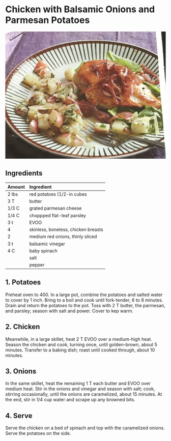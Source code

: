 # Chicken with Balsamic Onions and Parmesan Potatoes

![Chicken and Potatoes](https://github.com/CodingPenguin1/Recipes/blob/main/chicken_and_potatoes.png)

## Ingredients

| Amount | Ingredient                          |
| ------ | :---------------------------------- |
| 2 lbs  | red potatoes (1/2-in cubes          |
| 3 T    | butter                              |
| 1/3 C  | grated parmesan cheese              |
| 1/4 C  | choppped flat-leaf parsley          |
| 3 t    | EVOO                                |
| 4      | skinless, boneless, chicken breasts |
| 2      | medium red onions, thinly sliced    |
| 3 t    | balsamic vinegar                    |
| 4 C    | baby spinach                        |
|        | salt                                |
|        | pepper                              |

## 1. Potatoes

Preheat oven to 400. In a large pot, combine the potatoes and salted water to cover by 1 inch. Bring to a boil and cook until fork-tender, 6 to 8 minutes. Drain and return the potatoes to the pot. Toss with 2 T butter, the parmesan, and parsley; season with salt and power. Cover to kep warm.

## 2. Chicken

Meanwhile, in a large skillet, heat 2 T EVOO over a medium-high heat. Season the chicken and cook, turning once, until golden-brown, about 5 minutes. Transfer to a baking dish; roast until cooked through, about 10 minutes.

## 3. Onions

In the same skillet, heat the remaining 1 T each butter and EVOO over medium heat. Stir in the onions and vinegar and season with salt; cook, stirring occasionally, until the onions are caramelized, about 15 minutes. At the end, stir in 1/4 cup water and scrape up any browned bits.

## 4. Serve

Serve the chicken on a bed of spinach and top with the caramelized onions. Serve the potatoes on the side.
